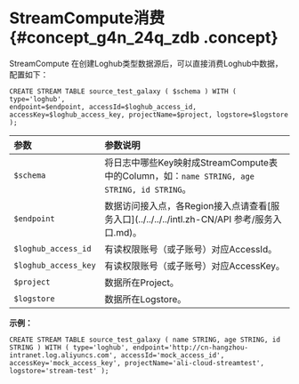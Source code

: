 # StreamCompute消费 {#concept_g4n_24q_zdb .concept}

StreamCompute 在创建Loghub类型数据源后，可以直接消费Loghub中数据，配置如下：

```
CREATE STREAM TABLE source_test_galaxy ( $schema ) WITH ( type='loghub', 
endpoint=$endpoint, accessId=$loghub_access_id, accessKey=$loghub_access_key, projectName=$project, logstore=$logstore );
```

|参数|参数说明|
|:-|:---|
| `$schema` |将日志中哪些Key映射成StreamCompute表中的Column，如：`name STRING, age STRING, id STRING`。|
| `$endpoint` |数据访问接入点，各Region接入点请查看[服务入口](../../../../intl.zh-CN/API 参考/服务入口.md)。|
| `$loghub_access_id` |有读权限账号（或子账号）对应AccessId。|
| `$loghub_access_key` |有读权限账号（或子账号）对应AccessKey。|
| `$project` |数据所在Project。|
| `$logstore` |数据所在Logstore。|

**示例：**

```
CREATE STREAM TABLE source_test_galaxy ( name STRING, age STRING, id STRING ) WITH ( type='loghub', endpoint='http://cn-hangzhou-intranet.log.aliyuncs.com', accessId='mock_access_id', accessKey='mock_access_key', projectName='ali-cloud-streamtest', logstore='stream-test' );
```

